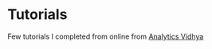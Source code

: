 # Tutorials
Few tutorials I completed from online from [Analytics Vidhya](https://www.analyticsvidhya.com/blog/2016/10/17-ultimate-data-science-projects-to-boost-your-knowledge-and-skills/)
